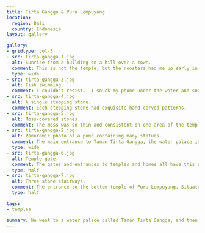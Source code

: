 ```yaml
---
title: Tirta Gangga & Pura Lempuyang
location:
  region: Bali
  country: Indonesia
layout: gallery

gallery:
- gridtype: col-3
- src: tirta-gangga-1.jpg
  alt: Sunrise from a building on a hill over a town.
  comment: This is not the temple, but the roosters had me up early in the morning so I caught the sunrise off our balcony in Padang Bay. Not too shabby.
  type: wide
- src: tirta-gangga-3.jpg
  alt: Fish swimming.
  comment: I couldn't resist.. I snuck my phone under the water and snapped a photo of the fish as they gathered around waiting for bits of bread.
- src: tirta-gangga-4.jpg
  alt: A single stepping stone.
  comment: Each stepping stone had exquisite hand-carved patterns.
- src: tirta-gangga-5.jpg
  alt: Moss-covered stones.
  comment: The moss was so thin and consistent on one area of the temple it seemed like carpet.
- src: tirta-gangga-2.jpg
  alt: Panoramic photo of a pond containing many statues.
  comment: The main entrance to Taman Tirta Gangga, the water palace in Bali.
  type: wide
- src: tirta-gangga-6.jpg
  alt: Temple gate.
  comment: The gates and entrances to temples and homes all have this split look. We asked a man at the temple and he said it symbolizes hands coming together which is the greeting and gesture of thanks for people of many Asian cultures.
  type: half
- src: tirta-gangga-7.jpg
  alt: Three stone stairways.
  comment: The entrance to the bottom temple of Pura Lempuyang. Situated on a mountain, there were six temples in various locations along the mountainside.
  type: half

tags:
- temples

summary: We went to a water palace called Taman Tirta Gangga, and then to a mountain temple called Pura Lempuyang. Both places featured old, impressive stone work.
---
```


